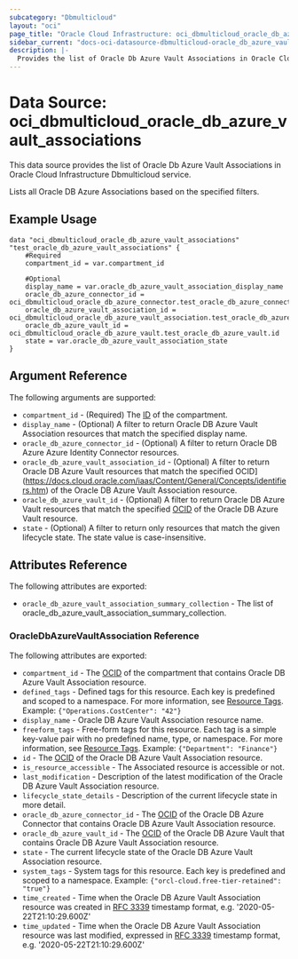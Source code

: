```yaml
---
subcategory: "Dbmulticloud"
layout: "oci"
page_title: "Oracle Cloud Infrastructure: oci_dbmulticloud_oracle_db_azure_vault_associations"
sidebar_current: "docs-oci-datasource-dbmulticloud-oracle_db_azure_vault_associations"
description: |-
  Provides the list of Oracle Db Azure Vault Associations in Oracle Cloud Infrastructure Dbmulticloud service
---
```


# Data Source: oci_dbmulticloud_oracle_db_azure_vault_associations
This data source provides the list of Oracle Db Azure Vault Associations in Oracle Cloud Infrastructure Dbmulticloud service.

Lists all Oracle DB Azure Associations based on the specified filters.


## Example Usage

```hcl
data "oci_dbmulticloud_oracle_db_azure_vault_associations" "test_oracle_db_azure_vault_associations" {
	#Required
	compartment_id = var.compartment_id

	#Optional
	display_name = var.oracle_db_azure_vault_association_display_name
	oracle_db_azure_connector_id = oci_dbmulticloud_oracle_db_azure_connector.test_oracle_db_azure_connector.id
	oracle_db_azure_vault_association_id = oci_dbmulticloud_oracle_db_azure_vault_association.test_oracle_db_azure_vault_association.id
	oracle_db_azure_vault_id = oci_dbmulticloud_oracle_db_azure_vault.test_oracle_db_azure_vault.id
	state = var.oracle_db_azure_vault_association_state
}
```

## Argument Reference

The following arguments are supported:

* `compartment_id` - (Required) The [ID](https://docs.cloud.oracle.com/iaas/Content/General/Concepts/identifiers.htm) of the compartment.
* `display_name` - (Optional) A filter to return Oracle DB Azure Vault Association resources that match the specified display name.
* `oracle_db_azure_connector_id` - (Optional) A filter to return Oracle DB Azure Azure Identity Connector resources.
* `oracle_db_azure_vault_association_id` - (Optional) A filter to return Oracle DB Azure Vault resources that match the specified OCID](https://docs.cloud.oracle.com/iaas/Content/General/Concepts/identifiers.htm) of the Oracle DB Azure Vault Association resource.
* `oracle_db_azure_vault_id` - (Optional) A filter to return Oracle DB Azure Vault resources that match the specified [OCID](https://docs.cloud.oracle.com/iaas/Content/General/Concepts/identifiers.htm) of the Oracle DB Azure Vault resource.
* `state` - (Optional) A filter to return only resources that match the given lifecycle state. The state value is case-insensitive. 


## Attributes Reference

The following attributes are exported:

* `oracle_db_azure_vault_association_summary_collection` - The list of oracle_db_azure_vault_association_summary_collection.

### OracleDbAzureVaultAssociation Reference

The following attributes are exported:

* `compartment_id` - The [OCID](https://docs.cloud.oracle.com/iaas/Content/General/Concepts/identifiers.htm) of the compartment that contains Oracle DB Azure Vault Association resource.
* `defined_tags` - Defined tags for this resource. Each key is predefined and scoped to a namespace. For more information, see [Resource Tags](https://docs.cloud.oracle.com/iaas/Content/General/Concepts/resourcetags.htm).  Example: `{"Operations.CostCenter": "42"}` 
* `display_name` - Oracle DB Azure Vault Association resource name.
* `freeform_tags` - Free-form tags for this resource. Each tag is a simple key-value pair with no predefined name, type, or namespace. For more information, see [Resource Tags](https://docs.cloud.oracle.com/iaas/Content/General/Concepts/resourcetags.htm).  Example: `{"Department": "Finance"}` 
* `id` - The [OCID](https://docs.cloud.oracle.com/iaas/Content/General/Concepts/identifiers.htm) of the Oracle DB Azure Vault Association resource.
* `is_resource_accessible` - The Associated resource is accessible or not.
* `last_modification` - Description of the latest modification of the Oracle DB Azure Vault Association resource.
* `lifecycle_state_details` - Description of the current lifecycle state in more detail.
* `oracle_db_azure_connector_id` - The [OCID](https://docs.cloud.oracle.com/iaas/Content/General/Concepts/identifiers.htm) of the Oracle DB Azure Connector that contains Oracle DB Azure Vault Association resource.
* `oracle_db_azure_vault_id` - The [OCID](https://docs.cloud.oracle.com/iaas/Content/General/Concepts/identifiers.htm) of the Oracle DB Azure Vault that contains Oracle DB Azure Vault Association resource.
* `state` - The current lifecycle state of the Oracle DB Azure Vault Association resource.
* `system_tags` - System tags for this resource. Each key is predefined and scoped to a namespace.  Example: `{"orcl-cloud.free-tier-retained": "true"}` 
* `time_created` - Time when the Oracle DB Azure Vault Association resource was created in [RFC 3339](https://tools.ietf.org/html/rfc3339) timestamp format, e.g. '2020-05-22T21:10:29.600Z' 
* `time_updated` - Time when the Oracle DB Azure Vault Association resource was last modified, expressed in [RFC 3339](https://tools.ietf.org/html/rfc3339) timestamp format, e.g. '2020-05-22T21:10:29.600Z' 

